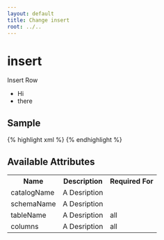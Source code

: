 ```yaml
---
layout: default
title: Change insert
root: ../..
---
```


# insert #

Insert Row

* Hi
* there

## Sample ##

{% highlight xml %}
<insert catalogName="A String" schemaName="A String" tableName="A String"></insert>
{% endhighlight %}

## Available Attributes ##

<table>
<tr><th>Name</th><th>Description</th><th>Required For</th></tr>
<tr><td>catalogName</td><td>A Desription</td><td></td></tr>
<tr><td>schemaName</td><td>A Desription</td><td></td></tr>
<tr><td>tableName</td><td>A Desription</td><td>all</td></tr>
<tr><td>columns</td><td>A Desription</td><td>all</td></tr>
</table>
